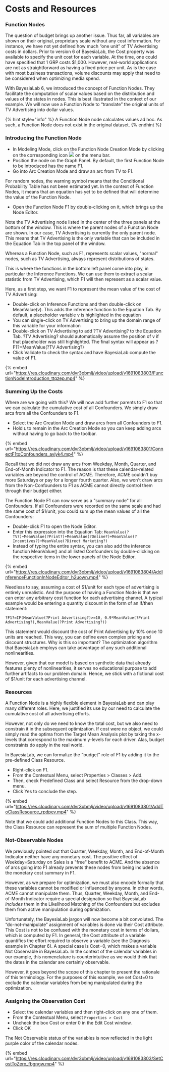 # Costs and Resources

### Function Nodes <a href="#h3_860129437" id="h3_860129437"></a>

The question of budget brings up another issue. Thus far, all variables are shown on their original, proprietary scale without any cost information. For instance, we have not yet defined how much “one unit” of TV Advertising costs in dollars. Prior to version 6 of BayesiaLab, the Cost property was available to specify the unit cost for each variable. At the time, one could have specified that 1 GRP costs $1,000. However, real-world applications are not as straightforward as having a fixed price per unit. As is the case with most business transactions, volume discounts may apply that need to be considered when optimizing media spend.

With BayesiaLab 6, we introduced the concept of Function Nodes. They facilitate the computation of scalar values based on the distribution and values of the states in nodes. This is best illustrated in the context of our example. We will now use a Function Node to “translate” the original units of TV Advertising into dollar values.

{% hint style="info" %}
A Function Node node calculates values ad hoc. As such, a Function Node does not exist in the original dataset.
{% endhint %}

### **Introducing the Function Node**

* In Modeling Mode, click on the Function Node Creation Mode by clicking on the corresponding icon ![](https://res.cloudinary.com/dvr3obmlj/image/upload/v1686184143/BayesiaLab\_Icons/function\_rp20fm.svg) on the menu bar.
* Position the node on the Graph Panel. By default, the first Function Node to be introduced has the name F1.
* Go into Arc Creation Mode and draw an arc from TV to F1.

For random nodes, the warning symbol means that the Conditional Probability Table has not been estimated yet. In the context of Function Nodes, it means that an equation has yet to be defined that will determine the value of the Function Node.

* Open the Function Node F1 by double-clicking on it, which brings up the Node Editor.

Note the TV Advertising node listed in the center of the three panels at the bottom of the window. This is where the parent nodes of a Function Node are shown. In our case, TV Advertising is currently the only parent node. This means that TV Advertising is the only variable that can be included in the Equation Tab in the top panel of the window.&#x20;

Whereas a Function Node, such as F1, represents scalar values, "normal" nodes, such as TV Advertising, always represent distributions of states.

This is where the functions in the bottom left panel come into play, in particular the Inference Functions. We can use them to extract a scalar statistic from TV Advertising, which F1 will then represent as a scalar value.

Here, as a first step, we want F1 to represent the mean value of the cost of TV Advertising:

* Double-click on Inference Functions and then double-click on MeanValue(v). This adds the inference function to the Equation Tab. By default, a placeholder variable v is highlighted in the equation
* You can single-click on TV Advertising to bring up the domain range of this variable for your information
* Double-click on TV Advertising to add ?TV Advertising? to the Equation Tab. ?TV Advertising? should automatically assume the position of v if that placeholder was still highlighted. The final syntax will appear as ?F1?=MeanValue(?TV Advertising?)
* Click Validate to check the syntax and have BayesiaLab compute the value of F1.

{% embed url="https://res.cloudinary.com/dvr3obmlj/video/upload/v1691083803/FunctionNodeIntroduction_ttqzep.mp4" %}

### **Summing Up the Costs**

Where are we going with this? We will now add further parents to F1 so that we can calculate the cumulative cost of all Confounders. We simply draw arcs from all the Confounders to F1.

* Select the Arc Creation Mode and draw arcs from all Confounders to F1.
* Hold `L` to remain in the Arc Creation Mode so you can keep adding arcs without having to go back to the toolbar.

{% embed url="https://res.cloudinary.com/dvr3obmlj/video/upload/v1691083801/ConnectF1toConfounders_avjyk4.mp4" %}

Recall that we did not draw any arcs from Weekday, Month, Quarter, and End-of-Month Indicator to F1. The reason is that these calendar-related variables are beyond the control of ACME. Therefore, ACME couldn't buy more Saturdays or pay for a longer fourth quarter. Also, we won't draw arcs from the Non-Confounders to F1 as ACME cannot directly control them through their budget either.

The Function Node F1 can now serve as a "summary node" for all Confounders. If all Confounders were recorded on the same scale and had the same cost of $1/unit, you could sum up the mean values of all the Confounders:

* Double-click F1 to open the Node Editor.
* Enter this expression into the Equation Tab: `MeanValue(?TV?)+MeanValue(?Print?)+MeanValue(?Online?)+MeanValue(?Incentives?)+MeanValue(?Direct Marketing?)`
* Instead of typing the entire syntax, you can also add the inference function MeanValue() and all listed Confounders by double-clicking on the respective items in the lower panels of the Node Editor.

{% embed url="https://res.cloudinary.com/dvr3obmlj/video/upload/v1691083804/AddInferenceFunctionInNodeEditor_h2uown.mp4" %}

Needless to say, assuming a cost of $1/unit for each type of advertising is entirely unrealistic. And the purpose of having a Function Node is that we can enter any arbitrary cost function for each advertising channel. A typical example would be entering a quantity discount in the form of an if/then statement:

`?F1?=IF(MeanValue(?Print Advertising?)>=10, 0.9*MeanValue(?Print Advertising?),MeanValue(?Print Advertising?))`

This statement would discount the cost of Print Advertising by 10% once 10 units are reached. This way, you can define even complex pricing and discount structures. Why is this so important? The optimization algorithm that BayesiaLab employs can take advantage of any such additional nonlinearities.

However, given that our model is based on synthetic data that already features plenty of nonlinearities, it serves no educational purpose to add further artifacts to our problem domain. Hence, we stick with a fictional cost of $1/unit for each advertising channel.

### Resources <a href="#h3_191819257" id="h3_191819257"></a>

A Function Node is a highly flexible element in BayesiaLab and can play many different roles. Here, we justified its use by our need to calculate the cumulative cost of all advertising efforts.

However, not only do we need to know the total cost, but we also need to constrain it in the subsequent optimization. If cost were no object, we could simply read the optima from the Target Mean Analysis plot by taking the x-levels that correspond to the maximum y-levels for each driver. Alas, budget constraints do apply in the real world.

In BayesiaLab, we can formalize the "budget" role of F1 by adding it to the pre-defined Class Resource.&#x20;

* Right-click on F1.
* From the Contextual Menu, select Properties > Classes > Add.
* Then, check Predefined Class and select Resource from the drop-down menu.
* Click Yes to conclude the step.

{% embed url="https://res.cloudinary.com/dvr3obmlj/video/upload/v1691083801/AddToClassResource_rpdpev.mp4" %}

Note that we could add additional Function Nodes to this Class. This way, the Class Resource can represent the sum of multiple Function Nodes.

### Not-Observable Nodes <a href="#h3__1995761378" id="h3__1995761378"></a>

We previously pointed out that Quarter, Weekday, Month, and End-of-Month Indicator neither have any monetary cost. The positive effect of Weekday=Saturday on Sales is a "free" benefit to ACME. And the absence of arcs going into F1 already prevents these nodes from being included in the monetary cost summary in F1.

However, as we prepare for optimization, we must also encode formally that these variables cannot be modified or influenced by anyone. In other words, ACME cannot manipulate them. Thus, Quarter, Weekday, Month, and End-of-Month Indicator require a special designation so that BayesiaLab _includes_ them in the Likelihood Matching of the Confounders but excludes them from active manipulation during optimization.

Unfortunately, the BayesiaLab jargon will now become a bit convoluted. The “do-not-manipulate” assignment of variables is done via their Cost attribute. This Cost is not to be confused with the monetary cost in terms of dollars, which is computed by F1. In general, the Cost attribute of a variable quantifies the effort required to observe a variable (see the Diagnosis example in Chapter 6). A special case is Cost=0, which makes a variable Not Observable in BayesiaLab. In the context of the calendar variables in our example, this nomenclature is counterintuitive as we would think that the dates in the calendar are certainly observable.&#x20;

However, it goes beyond the scope of this chapter to present the rationale of this terminology. For the purposes of this example, we set Cost=0 to exclude the calendar variables from being manipulated during the optimization.

### **Assigning the Observation Cost**

* Select the calendar variables and then right-click on any one of them.
* From the Contextual Menu, select `Properties > Cost`
* Uncheck the box Cost or enter 0 in the Edit Cost window.
* Click OK

The Not Observable status of the variables is now reflected in the light purple color of the calendar nodes.

{% embed url="https://res.cloudinary.com/dvr3obmlj/video/upload/v1691083803/SetCostToZero_fbgngw.mp4" %}
